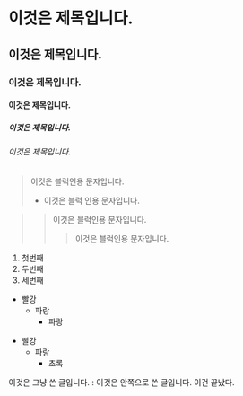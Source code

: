 # 이것은 제목입니다.
## 이것은 제목입니다.
### 이것은 제목입니다.
#### 이것은 제목입니다.
##### 이것은 제목입니다.
###### 이것은 제목입니다.

> 이것은 블럭인용 문자입니다.
> - 이것은 블럭 인용 문자입니다.
  
>  > 이것은 블럭인용 문자입니다.
>  >  > 이것은 블럭인용 문자입니다.

1. 첫번째
2. 두번째
3. 세번째

* 빨강
    * 파랑
        * 파랑


+ 빨강
    + 파랑
      + 초록


이것은 그냥 쓴 글입니다. :
  이것은 안쪽으로 쓴 글입니다.
이건 끝났다.
